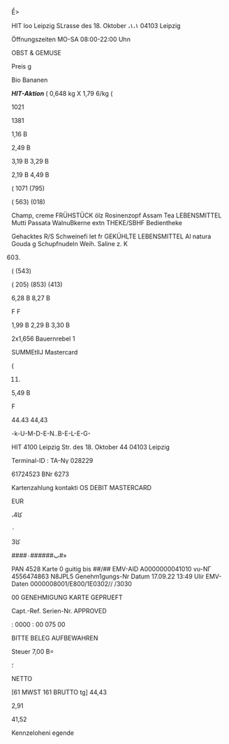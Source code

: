 Ể>

HIT  loo  Leipzig
SLrasse  des  18.  Oktober  ،١،١
04103  Leipzig

Öffnungszeiten
ΜΟ-SA  08:00-22:00  Uhn

OBST  &  GEMUSE

Preis  g

Bio  Bananen

***ΗΙΤ-Aktion***
(
0,648  kg  X  1,79  6/kg
(

1021

1381

1,16  B

2,49  B

3,19  B
3,29  B

2,19  B
4,49  B

(
1071
(795)

(
563)
(018)

Champ,  creme
FRÜHSTÜCK
ölz  Rosinenzopf
Assam  Tea
LEBENSMITTEL
Mutti  Passata
WalnuBkerne  extn
THEKE/SBHF
Bedientheke

Gehacktes  R/S
Schweinefi let  fr
GEKÜHLTE  LEBENSMITTEL
Al natura  Gouda  g
Schupfnudeln
Weih.  Saline  z.  K

603)
(
(543)

(
205)
(853)
(413)

6,28  B
8,27  B

F
F

1,99  B
2,29  B
3,30  B

2x1,656
Bauernrebel  1

SUMMEtllJ
Mastercard

(

011)

5,49  B

F

44.43
44,43

-k-U-M-D-E-N..B-E-L-E-G-

HIT  4100  Leipzig
Str.  des  18.  Oktober  44
04103  Leipzig

Terminal-ID  :
ΤΑ-Νγ  028229

61724523
BNr  6273

Kartenzahlung
kontakti OS
DEBIT  MASTERCARD

EUR

 ،4كا

 ٠

 كا3

####ب######٠#»

PAN
4528
Karte  0  guitig  bis  ##/##
EMV-AID
Α0000000041010
νυ-ΝΓ
4556474863
N8JPL5
Genehm1gungs-Nr
Datum  17.09.22  13:49  Ulir
EMV-Daten
0000008001/Ε800/1Ε0302//
/3030

00  GENEHMIGUNG  KARTE
GEPRUEFT

Capt.-Ref.
Serien-Nr.
APPROVED

:  0000
:  00  075  00

BITTE  BELEG  AUFBEWAHREN

Steuer
7,00 B=

؛

NETTO

[61  MWST  161  BRUTTO  tg]
44,43

2,91

41,52

Kennzeloheni egende

